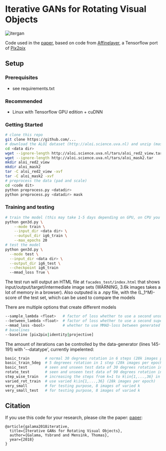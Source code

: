 # Iterative GANs for Rotating Visual Objects

![itergan](img/pipelineoverview.png "IterGAN example")

Code used in the [paper](https://openreview.net/pdf?id=HJ7rdGkPz), based on code from [Affinelayer](https://github.com/affinelayer/pix2pix-tensorflow), a Tensorflow port of [Pix2pix](https://github.com/phillipi/pix2pix)

## Setup

### Prerequisites
- see requirements.txt

### Recommended
- Linux with Tensorflow GPU edition + cuDNN

### Getting Started

```sh
# clone this repo
git clone https://github.com/...
# download the ALOI dataset (http://aloi.science.uva.nl) and unzip (mask and view, we used half-resolution)
cd <data dir>
wget --ignore-length http://aloi.science.uva.nl/tars/aloi_red2_view.tar
wget --ignore-length http://aloi.science.uva.nl/tars/aloi_mask2.tar
mkdir aloi_red2_view
mkdir aloi_mask2
tar -C aloi_red2_view -xvf
tar -C aloi_mask2 -xvf
# preprocess the data (pad and scale)
cd <code dit>
python preprocess.py <datadir>
python preprocess.py <datadir> mask
```

### Training and testing
```sh
# train the model (this may take 1-5 days depending on GPU, on CPU you will be waiting for a bit)
python gen3d.py \
    --mode train \
    --input_dir <data dir> \
    --output_dir ig6_train \
    --max_epochs 20
# test the model
python gen3d.py \
  --mode test \
  --input_dir <data dir> \
  --output_dir ig6_test \
  --checkpoint ig6_train
  --mmad_loss True \
```

The test run will output an HTML file at `facades_test/index.html` that shows input/output/target/intermediate image sets (WARNING, 3.6k images takes a lot of memory in a browser).
Also outputed is a .npy file, with the \(L_1^M\)-score of the test set, which can be used to compare the models

There are multiple options that create different models
```sh
--sample_lambda <float>   # factor of loss whether to use a second unsupervised discriminator (IG+U)
--between_lambda <float>  # factor of loss whether to use a second supervised discriminator (IG+S)
--mmad_loss <bool>        # whether to use MMAD-loss between generated image and target (IG_M)
# baselines
--baseline [pix2pix|identity|projective]
```
The amount of iterations can be controlled by the data-generator (lines 145-191) with '--datatype', currently impelented:
```sh
basic_train       # normal 30 degrees rotation in 6 steps (28k images per epoch)
basic_train_5deg  # 5 degreees rotation in 1 step (28k images per epoch)
basic_test        # seen and unseen test data of 30 degrees rotation in 6 step (2x 3.6k images)
rotate_test       # seen and unseen test data of 90 degrees rotation in 18 step (2x 3.6k images)
step_wise_train   # increasing the steps from k=1 to k\in{1,...,36} in 3 steps of 5 epoch each
varied_rot_train  # use varied k\in{1,...,36} (28k images per epoch)
very_small        # for testing purpose, 8 images of varied k
very_small_test   # for testing purpose, 8 images of varied k
```

## Citation
If you use this code for your research, please cite the paper: [paper](https://openreview.net/pdf?id=HJ7rdGkPz):

```
@article{galama2018iterative,
  title={Iterative GANs for Rotating Visual Objects},
  author={Galama, Ysbrand and Mensink, Thomas},
  year={2018}
}
```
